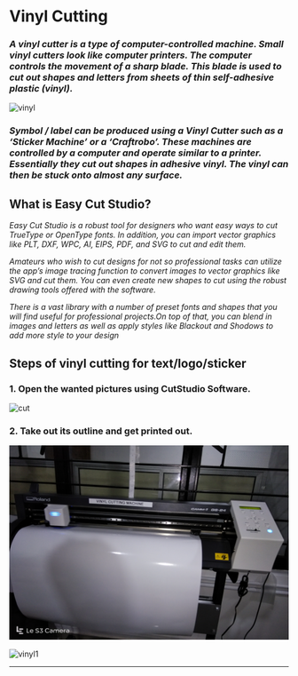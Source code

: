 #                                             Vinyl Cutting



### _A vinyl cutter is a type of computer-controlled machine. Small vinyl cutters look like computer printers. The computer controls the movement of a sharp blade. This blade is used to cut out shapes and letters from sheets of thin self-adhesive plastic (vinyl)._

![vinyl](https://shaheer08.github.io/v8.jpg)

 ### _Symbol / label can be produced using a Vinyl Cutter such as a ‘Sticker Machine’ or a ‘Craftrobo’. These machines are controlled by a computer and operate similar to a printer. Essentially they cut out shapes in adhesive vinyl. The vinyl can then be stuck onto almost any surface._
 
 
 ## What is Easy Cut Studio?
 
 _Easy Cut Studio is a robust tool for designers who want easy ways to cut TrueType or OpenType fonts.
 In addition, you can import vector graphics like PLT, DXF, WPC, AI, EIPS, PDF, and SVG to cut and edit them._
 
 _Amateurs who wish to cut designs for not so professional tasks can utilize the app’s image tracing function to convert images to vector graphics like SVG and cut them. You can even create new shapes to cut using the robust drawing tools offered with the software._
 
 _There is a vast library with a number of preset fonts and shapes that you will find useful for professional projects.On top of that, you can blend in images and letters as well as apply styles like Blackout and Shodows to add more style to your design_
 
 
 
## Steps of vinyl cutting for text/logo/sticker

###  1. Open the wanted pictures using CutStudio Software.

![cut](http://archive.fabacademy.org/2016/fablablccc/students/458/vinyl-1.png)
     
###  2. Take out its outline and get printed out.
<img src="112.jpg" height="350" width="550">


![vinyl1](http://www.lilblueboo.com/wp-content/uploads/2011/05/IMG_3318.jpg)

-----------------
